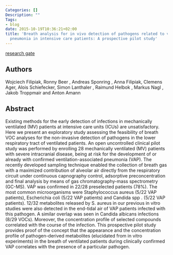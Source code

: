 ```yaml
---
Categories: []
Description: ""
Tags:
- blog
date: 2015-10-19T10:36:21+02:00
title: 'Breath analysis for in vivo detection of pathogens related to ventilator-associated
  pneumonia in intensive care patients: A prospective pilot study'
---
```


[research gate](https://www.researchgate.net/publication/270513085_Breath_analysis_for_in_vivo_detection_of_pathogens_related_to_ventilator-associated_pneumonia_in_intensive_care_patients_A_prospective_pilot_study)

## Authors
Wojciech Filipiak, Ronny Beer , Andreas Sponring , Anna Filipiak, Clemens Ager, Alois Schiefecker, Simon Lanthaler , Raimund Helbok , Markus Nagl , Jakob Troppmair and Anton Amann 

<!--more--> 

## Abstract
Existing methods for the early detection of infections in mechanically ventilated (MV) patients at intensive care units (ICUs) are unsatisfactory. Here we present an exploratory study assessing the feasibility of breath VOC analyses for the non-invasive detection of pathogens in the lower respiratory tract of ventilated patients. An open uncontrolled clinical pilot study was performed by enrolling 28 mechanically ventilated (MV) patients with severe intracranial disease, being at risk for the development of or already with confirmed ventilation-associated pneumonia (VAP). The recently developed sampling technique enabled the collection of breath gas with a maximized contribution of alveolar air directly from the respiratory circuit under continuous capnography control, adsorptive preconcentration and final analysis by means of gas chromatography-mass spectrometry (GC-MS). VAP was confirmed in 22/28 preselected patients (78%). The most common microorganisms were Staphylococcus aureus (5/22 VAP patients), Escherichia coli (5/22 VAP patients) and Candida spp . (5/22 VAP patients). 12/32 metabolites released by S. aureus in our previous in vitro studies were also detected in the end-tidal air of VAP patients infected with this pathogen. A similar overlap was seen in Candida albicans infections (8/29 VOCs). Moreover, the concentration profile of selected compounds correlated with the course of the infection. This prospective pilot study provides proof of the concept that the appearance and the concentration profile of pathogen-derived metabolites (elucidated from in vitro experiments) in the breath of ventilated patients during clinically confirmed VAP correlates with the presence of a particular pathogen. 

